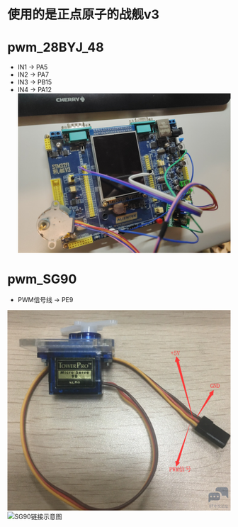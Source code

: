 # 使用的是正点原子的战舰v3
# pwm_28BYJ_48
- IN1 -> PA5
- IN2 -> PA7
- IN3 -> PB15
- IN4 -> PA12
![28BYJ-48链接示意图](/image/pwm_28BYJ_48.jpg "28BYJ-48链接示意图")
# pwm_SG90
- PWM信号线 -> PE9

![SG90线的解释](/image/SG90.png "SG90SG90线的解释")
![SG90链接示意图](/image/pwm_SG90.jpg "SG90链接示意图")
